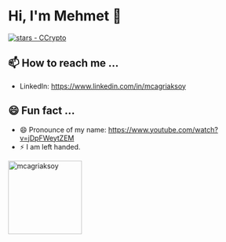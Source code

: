 # Hi, I'm Mehmet 👋

<a href="https://github.com/mcagriaksoy"><img src="https://img.shields.io/github/stars/mcagriaksoy?style=social" alt="stars - CCrypto"></a>

## 📫 How to reach me ...
- LinkedIn: https://www.linkedin.com/in/mcagriaksoy

## 😄 Fun fact ...
- 😄 Pronounce of my name: https://www.youtube.com/watch?v=jDpFWeytZEM
- ⚡ I am left handed.
  
<p align="left">
<img align="" height='150px' src="https://github-readme-stats.vercel.app/api?username=mcagriaksoy&hide_title=true&show_icons=true&theme=gotham&include_all_commits=true" alt="mcagriaksoy" />
</p>
<br>
